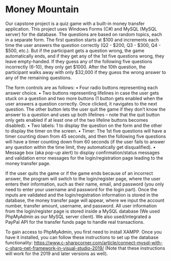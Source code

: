 # Money Mountain
Our capstone project is a quiz game with a built-in money transfer application. This project uses Windows Forms (C#) and MySQL (MySQL server) for the database. The questions are based on random topics, each in a separate form. The first question starts at $100 and increments each time the user answers the question correctly (Q2 - $200, Q3 - $300, Q4 - $500, etc.). But if the participant gets a question wrong, the game automatically ends, and if they get any of the 1st five questions wrong, they leave empty-handed. If they guess any of the following five questions incorrectly (6-10), they only get $1000. After the 10th question, the participant walks away with only $32,000 if they guess the wrong answer to any of the remaining questions.

The form controls are as follows: 
•	Four radio buttons representing each answer choice.
•	Two buttons representing lifelines in case the user gets stuck on a question and two more buttons (1 button gets enabled when the user answers a question correctly. Once clicked, it navigates to the next question. The other button lets the user quit the game if they don’t know the answer to a question and uses up both lifelines – note that the quit button only gets enabled if at least one of the two lifeline buttons becomes disabled).
•	Two labels: 1 to display the question on the form and the other to display the timer on the screen.
•	Timer: The 1st five questions will have a timer counting down from 45 seconds, and then the following five questions will have a timer counting down from 60 seconds (if the user fails to answer any question within the time limit, they automatically get disqualified). 
•	Message box (aka pop-up alert) to display confirmation/status messages and validation error messages for the login/registration page leading to the money transfer page.

If the user quits the game or if the game ends because of an incorrect answer, the program will switch to the login/register page, where the user enters their information, such as their name, email, and password (you only need to enter your username and password for the login part). Once the inputs are validated and the login/registration information is stored in the database, the money transfer page will appear, where we input the account number, transfer amount, username, and password. All user information from the login/register page is stored inside a MySQL database (We used PhpMyAdmin as our MySQL server client). We also used/integrated a PayPal API for the transfer funds page to handle real transactions.

To gain access to PhpMyAdmin, you first need to install XAMPP. Once you have it installed, you can follow these instructions to set up the database functionality: https://www.c-sharpcorner.com/article/connect-mysql-with-c-sharp-net-framework-in-visual-studio-2019/ (Note that these instructions will work for the 2019 and later versions as well).
